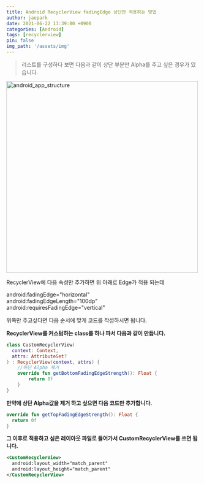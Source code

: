 ```yaml
---
title: Android RecyclerView fadingEdge 상단만 적용하는 방법
author: jaepark
date: 2021-06-22 13:39:00 +0900
categories: [Android]
tags: [recyclerview]
pin: false
img_path: '/assets/img'
---
```

> 리스트를 구성하다 보면 다음과 같이 상단 부분만 Alpha를 주고 싶은 경우가 있습니다.

<img width="500" alt="android_app_structure" src="https://github.com/YoonJaePark3908/StockPortfolio/assets/54883589/5c3a2da2-cfd8-4e6a-b539-c2a34311a749">

RecyclerView에 다음 속성만 추가하면 위 아래로 Edge가 적용 되는데

android:fadingEdge="horizontal"  
android:fadingEdgeLength="100dp"  
android:requiresFadingEdge="vertical"  

위쪽만 주고싶다면 다음 순서에 맞게 코드를 작성하시면 됩니다.

**RecyclerView를 커스텀하는 class를 하나 파서 다음과 같이 만듭니다.**
```kotlin
class CustomRecyclerView(
  context: Context, 
  attrs: AttributeSet?
) : RecyclerView(context, attrs) {
    //하단 Alpha 제거
    override fun getBottomFadingEdgeStrength(): Float {
        return 0f
    }
}
```

**만약에 상단 Alpha값을 제거 하고 싶으면 다음 코드만 추가합니다.**
```kotlin
override fun getTopFadingEdgeStrength(): Float { 
  return 0f
}
```

**그 이후로 적용하고 싶은 레이아웃 파일로 들어가서 CustomRecyclerView를 쓰면 됩니다.**
```xml
<CustomRecyclerView>
  android:layout_width="match_parent" 
  android:layout_height="match_parent"
</CustomRecyclerView>
```
